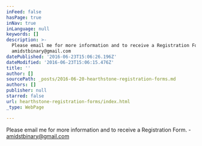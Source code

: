 ```yaml
---
inFeed: false
hasPage: true
inNav: true
inLanguage: null
keywords: []
description: >-
  Please email me for more information and to receive a Registration Form. -
  amidstbinary@gmail.com 
datePublished: '2016-06-23T15:06:26.196Z'
dateModified: '2016-06-23T15:06:15.476Z'
title: ''
author: []
sourcePath: _posts/2016-06-20-hearthstone-registration-forms.md
authors: []
publisher: null
starred: false
url: hearthstone-registration-forms/index.html
_type: WebPage

---
```

Please email me for more information and to receive a Registration Form. - amidstbinary@gmail.com